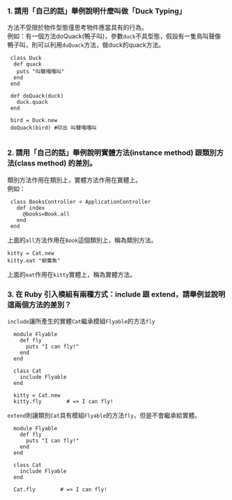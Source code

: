 
### 1. 請用「自己的話」舉例說明什麼叫做「Duck Typing」  
方法不受限於物件型態僅思考物件應當具有的行為。  
例如：有一個方法doQuack(鴨子叫)，參數```duck```不具型態，假設有一隻鳥叫聲像鴨子叫，則可以利用```duQuack```方法，做duck的quack方法。
```
 class Duck
  def quack
   puts "叫聲嘎嘎叫"
  end
 end
 
 def doQuack(duck)
   duck.quack
 end
 
 bird = Duck.new
 doQuack(bird) #印出 叫聲嘎嘎叫
 
```
### 2. 請用「自己的話」舉例說明實體方法(instance method) 跟類別方法(class method) 的差別。  
類別方法作用在類別上，實體方法作用在實體上。  
例如：  
```
 class BooksController < ApplicationController
   def index
     @books=Book.all
   end
 end
```
上面的```all```方法作用在```Book```這個類別上，稱為類別方法。
```
kitty = Cat.new
kitty.eat "柳葉魚"
```
上面的```eat```作用在```kitty```實體上，稱為實體方法。
### 3. 在 Ruby 引入模組有兩種方式：include 跟 extend，請舉例並說明這兩個方法的差別？  
```include```讓所產生的實體```Cat```繼承模組```Flyable```的方法```fly```
```
  module Flyable
    def fly
      puts "I can fly!"
    end
  end
  
  class Cat
    include Flyable
  end

  kitty = Cat.new
  kitty.fly        # => I can fly!
```
```extend```則讓類別```Cat```具有模組```Flyable```的方法```fly```，但是不會繼承給實體。
```
  module Flyable
    def fly
      puts "I can fly!"
    end
  end
  
  class Cat
    include Flyable
  end

  Cat.fly        # => I can fly!
```
